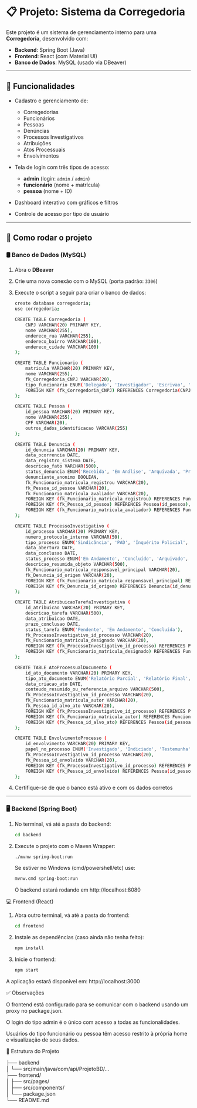 # 📋 Projeto: Sistema da Corregedoria

Este projeto é um sistema de gerenciamento interno para uma **Corregedoria**, desenvolvido com:

- **Backend**: Spring Boot (Java)
- **Frontend**: React (com Material UI)
- **Banco de Dados**: MySQL (usado via DBeaver)

---

## 🧩 Funcionalidades

- Cadastro e gerenciamento de:
  - Corregedorias
  - Funcionários
  - Pessoas
  - Denúncias
  - Processos Investigativos
  - Atribuições
  - Atos Processuais
  - Envolvimentos

- Tela de login com três tipos de acesso:
  - **admin** (login: `admin` / `admin`)
  - **funcionário** (nome + matrícula)
  - **pessoa** (nome + ID)

- Dashboard interativo com gráficos e filtros
- Controle de acesso por tipo de usuário

---

## 🚀 Como rodar o projeto

### 🛢️ Banco de Dados (MySQL)

1. Abra o **DBeaver**
2. Crie uma nova conexão com o MySQL (porta padrão: `3306`)
3. Execute o script a seguir para criar o banco de dados:

    ```bash
    create database corregedoria;
    use corregedoria;

    CREATE TABLE Corregedoria (
        CNPJ VARCHAR(20) PRIMARY KEY,
        nome VARCHAR(255),
        endereco_rua VARCHAR(255),
        endereco_bairro VARCHAR(100),
        endereco_cidade VARCHAR(100)
    );

    CREATE TABLE Funcionario (
        matricula VARCHAR(20) PRIMARY KEY,
        nome VARCHAR(255),
        fk_Corregedoria_CNPJ VARCHAR(20),
        tipo_funcionario ENUM('Delegado', 'Investigador', 'Escrivao', 'Secretaria', 'Outro'),
        FOREIGN KEY (fk_Corregedoria_CNPJ) REFERENCES Corregedoria(CNPJ)
    );

    CREATE TABLE Pessoa (
        id_pessoa VARCHAR(20) PRIMARY KEY,
        nome VARCHAR(255),
        CPF VARCHAR(20),
        outros_dados_identificacao VARCHAR(255)
    );

    CREATE TABLE Denuncia (
        id_denuncia VARCHAR(20) PRIMARY KEY,
        data_ocorrencia DATE,
        data_registro_sistema DATE,
        descricao_fato VARCHAR(500),
        status_denuncia ENUM('Recebida', 'Em Análise', 'Arquivada', 'Procedente', 'Improcedente'),
        denunciante_anonimo BOOLEAN,
        fk_Funcionario_matricula_registrou VARCHAR(20),
        fk_Pessoa_id_pessoa VARCHAR(20),
        fk_Funcionario_matricula_avaliador VARCHAR(20),
        FOREIGN KEY (fk_Funcionario_matricula_registrou) REFERENCES Funcionario(matricula),
        FOREIGN KEY (fk_Pessoa_id_pessoa) REFERENCES Pessoa(id_pessoa),
        FOREIGN KEY (fk_Funcionario_matricula_avaliador) REFERENCES Funcionario(matricula)
    );

    CREATE TABLE ProcessoInvestigativo (
        id_processo VARCHAR(20) PRIMARY KEY,
        numero_protocolo_interno VARCHAR(50),
        tipo_processo ENUM('Sindicância', 'PAD', 'Inquérito Policial', 'Verificação Preliminar'),
        data_abertura DATE,
        data_conclusao DATE,
        status_processo ENUM('Em Andamento', 'Concluído', 'Arquivado', 'Suspenso'),
        descricao_resumida_objeto VARCHAR(500),
        fk_Funcionario_matricula_responsavel_principal VARCHAR(20),
        fk_Denuncia_id_origem VARCHAR(20),
        FOREIGN KEY (fk_Funcionario_matricula_responsavel_principal) REFERENCES Funcionario(matricula),
        FOREIGN KEY (fk_Denuncia_id_origem) REFERENCES Denuncia(id_denuncia)
    );

    CREATE TABLE AtribuicaoTarefaInvestigativa (
        id_atribuicao VARCHAR(20) PRIMARY KEY,
        descricao_tarefa VARCHAR(500),
        data_atribuicao DATE,
        prazo_conclusao DATE,
        status_tarefa ENUM('Pendente', 'Em Andamento', 'Concluída'),
        fk_ProcessoInvestigativo_id_processo VARCHAR(20),
        fk_Funcionario_matricula_designado VARCHAR(20),
        FOREIGN KEY (fk_ProcessoInvestigativo_id_processo) REFERENCES ProcessoInvestigativo(id_processo),
        FOREIGN KEY (fk_Funcionario_matricula_designado) REFERENCES Funcionario(matricula)
    );

    CREATE TABLE AtoProcessualDocumento (
        id_ato_documento VARCHAR(20) PRIMARY KEY,
        tipo_ato_documento ENUM('Relatório Parcial', 'Relatório Final', 'Auto de Prisão em Flagrante', 'Mandado de Prisão', 'Termo de Depoimento', 'Coleta de Evidência', 'Perícia', 'Outro Documento'),
        data_criacao_ato DATE,
        conteudo_resumido_ou_referencia_arquivo VARCHAR(500),
        fk_ProcessoInvestigativo_id_processo VARCHAR(20),
        fk_Funcionario_matricula_autor VARCHAR(20),
        fk_Pessoa_id_alvo_ato VARCHAR(20),
        FOREIGN KEY (fk_ProcessoInvestigativo_id_processo) REFERENCES ProcessoInvestigativo(id_processo),
        FOREIGN KEY (fk_Funcionario_matricula_autor) REFERENCES Funcionario(matricula),
        FOREIGN KEY (fk_Pessoa_id_alvo_ato) REFERENCES Pessoa(id_pessoa)
    );

    CREATE TABLE EnvolvimentoProcesso (
        id_envolvimento VARCHAR(20) PRIMARY KEY,
        papel_no_processo ENUM('Investigado', 'Indiciado', 'Testemunha', 'Vítima', 'Detido'),
        fk_ProcessoInvestigativo_id_processo VARCHAR(20),
        fk_Pessoa_id_envolvido VARCHAR(20),
        FOREIGN KEY (fk_ProcessoInvestigativo_id_processo) REFERENCES ProcessoInvestigativo(id_processo),
        FOREIGN KEY (fk_Pessoa_id_envolvido) REFERENCES Pessoa(id_pessoa)
    );
    
4. Certifique-se de que o banco está ativo e com os dados corretos

---

### 🖥️ Backend (Spring Boot)

1. No terminal, vá até a pasta do backend:

   ```bash
   cd backend
   ```

2. Execute o projeto com o Maven Wrapper:

    ```bash
    ./mvnw spring-boot:run
    ```
    
    Se estiver no Windows (cmd/powershell/etc) use:

    ```bash
    mvnw.cmd spring-boot:run
    ```
    
    O backend estará rodando em http://localhost:8080

💻 Frontend (React)

1. Abra outro terminal, vá até a pasta do frontend:
    ```bash
    cd frontend
    ```

2. Instale as dependências (caso ainda não tenha feito):

    ```bash
    npm install
    ```

3. Inicie o frontend:

    ```bash
    npm start
    ```

A aplicação estará disponível em:
    http://localhost:3000

✅ Observações

  O frontend está configurado para se comunicar com o backend usando um proxy no package.json.

  O login do tipo admin é o único com acesso a todas as funcionalidades.

  Usuários do tipo funcionário ou pessoa têm acesso restrito à própria home e visualização de seus dados.

📁 Estrutura do Projeto

├── backend\
│   └── src/main/java/com/api/ProjetoBD/...\
├── frontend/\
│   ├── src/pages/\
│   ├── src/components/\
│   └── package.json\
└── README.md
